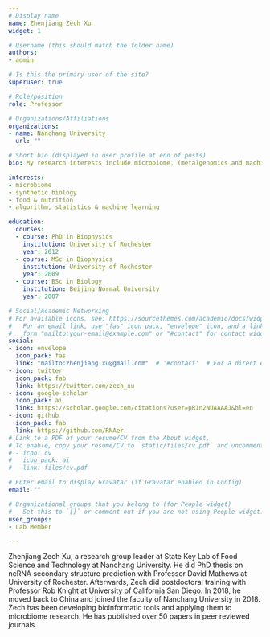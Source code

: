```yaml
---
# Display name
name: Zhenjiang Zech Xu
widget: 1

# Username (this should match the folder name)
authors:
- admin

# Is this the primary user of the site?
superuser: true

# Role/position
role: Professor

# Organizations/Affiliations
organizations:
- name: Nanchang University
  url: ""

# Short bio (displayed in user profile at end of posts)
bio: My research interests include microbiome, (meta)genomics and machine learning.

interests:
- microbiome
- synthetic biology
- food & nutrition
- algorithm, statistics & machine learning

education:
  courses:
  - course: PhD in Biophysics
    institution: University of Rochester
    year: 2012
  - course: MSc in Biophysics
    institution: University of Rochester
    year: 2009
  - course: BSc in Biology
    institution: Beijing Normal University
    year: 2007

# Social/Academic Networking
# For available icons, see: https://sourcethemes.com/academic/docs/widgets/#icons
#   For an email link, use "fas" icon pack, "envelope" icon, and a link in the
#   form "mailto:your-email@example.com" or "#contact" for contact widget.
social:
- icon: envelope
  icon_pack: fas
  link: "mailto:zhenjiang.xu@gmail.com"  # '#contact'  # For a direct email link, use "mailto:test@example.org".
- icon: twitter
  icon_pack: fab
  link: https://twitter.com/zech_xu
- icon: google-scholar
  icon_pack: ai
  link: https://scholar.google.com/citations?user=pR1n2NUAAAAJ&hl=en
- icon: github
  icon_pack: fab
  link: https://github.com/RNAer
# Link to a PDF of your resume/CV from the About widget.
# To enable, copy your resume/CV to `static/files/cv.pdf` and uncomment the lines below.
# - icon: cv
#   icon_pack: ai
#   link: files/cv.pdf

# Enter email to display Gravatar (if Gravatar enabled in Config)
email: ""

# Organizational groups that you belong to (for People widget)
#   Set this to `[]` or comment out if you are not using People widget.
user_groups:
- Lab Member

---
```


Zhenjiang Zech Xu, a research group leader at State Key Lab of Food Science and Technology at Nanchang University. He did PhD thesis on ncRNA secondary structure prediction with Professor David Mathews at University of Rochester. Afterwards, Zech did postdoctoral training with Professor Rob Knight at University of California San Diego. In 2018, he moved back to China and joined the faculty of Nanchang University in 2018. Zech has been developing bioinformatic tools and applying them to microbiome research. He has published over 50 papers in peer reviewed journals.
